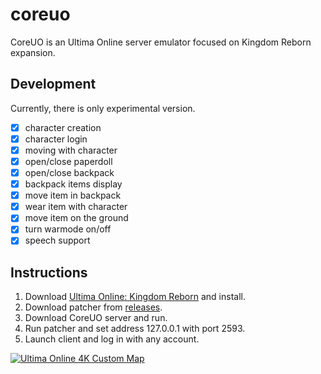 # coreuo
CoreUO is an Ultima Online server emulator focused on Kingdom Reborn expansion.

## Development
Currently, there is only experimental version.

- [x] character creation
- [x] character login
- [x] moving with character
- [x] open/close paperdoll
- [x] open/close backpack
- [x] backpack items display
- [x] move item in backpack
- [x] wear item with character
- [x] move item on the ground
- [x] turn warmode on/off
- [x] speech support

## Instructions
1) Download [Ultima Online: Kingdom Reborn](https://www.fileplanet.com/archive/p-52187/Ultima-Online-Kingdom-Reborn-Client) and install.
2) Download patcher from [releases](https://github.com/coreuo/coreuo/releases).
3) Download CoreUO server and run.
4) Run patcher and set address 127.0.0.1 with port 2593.
5) Launch client and log in with any account.

[![Ultima Online 4K Custom Map](https://img.youtube.com/vi/xrbQUBl8KJY/0.jpg)](https://www.youtube.com/watch?v=xrbQUBl8KJY)
